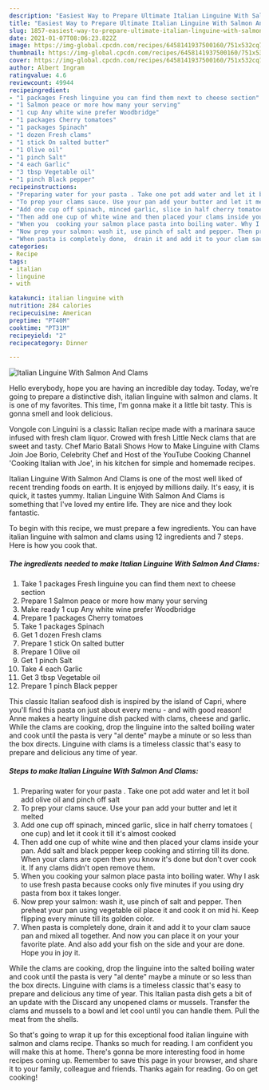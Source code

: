 ```yaml
---
description: "Easiest Way to Prepare Ultimate Italian Linguine With Salmon And Clams"
title: "Easiest Way to Prepare Ultimate Italian Linguine With Salmon And Clams"
slug: 1857-easiest-way-to-prepare-ultimate-italian-linguine-with-salmon-and-clams
date: 2021-01-07T08:06:23.822Z
image: https://img-global.cpcdn.com/recipes/6458141937500160/751x532cq70/italian-linguine-with-salmon-and-clams-recipe-main-photo.jpg
thumbnail: https://img-global.cpcdn.com/recipes/6458141937500160/751x532cq70/italian-linguine-with-salmon-and-clams-recipe-main-photo.jpg
cover: https://img-global.cpcdn.com/recipes/6458141937500160/751x532cq70/italian-linguine-with-salmon-and-clams-recipe-main-photo.jpg
author: Albert Ingram
ratingvalue: 4.6
reviewcount: 49944
recipeingredient:
- "1 packages Fresh linguine you can find them next to cheese section"
- "1 Salmon peace or more how many your serving"
- "1 cup Any white wine prefer Woodbridge"
- "1 packages Cherry tomatoes"
- "1 packages Spinach"
- "1 dozen Fresh clams"
- "1 stick On salted butter"
- "1 Olive oil"
- "1 pinch Salt"
- "4 each Garlic"
- "3 tbsp Vegetable oil"
- "1 pinch Black pepper"
recipeinstructions:
- "Preparing water for your pasta . Take one pot add water and let it boil add olive oil and pinch off salt"
- "To prep your clams sauce. Use your pan add your butter and let it melted"
- "Add one cup off spinach, minced garlic, slice in half cherry tomatoes ( one cup) and let it cook it till it&#39;s almost cooked"
- "Then add one cup of white wine and then placed your clams inside your pan. Add salt and black pepper keep cooking and stirring till its done. When your clams are open then you know it&#39;s done but don&#39;t over cook it. If any clams didn&#39;t open remove them."
- "When you  cooking your salmon place pasta into boiling water. Why I ask to use fresh pasta because cooks only five minutes if you using dry pasta from box it takes longer."
- "Now prep your salmon: wash it, use pinch of salt and pepper. Then preheat your pan using vegetable oil place it and cook it on mid hi. Keep flipping every minute till its golden color."
- "When pasta is completely done,  drain it and add it to your clam sauce pan and mixed all together. And now you can place it on your your favorite plate. And also add your fish on the side and your are done. Hope you in joy it."
categories:
- Recipe
tags:
- italian
- linguine
- with

katakunci: italian linguine with 
nutrition: 284 calories
recipecuisine: American
preptime: "PT40M"
cooktime: "PT31M"
recipeyield: "2"
recipecategory: Dinner

---
```



![Italian Linguine With Salmon And Clams](https://img-global.cpcdn.com/recipes/6458141937500160/751x532cq70/italian-linguine-with-salmon-and-clams-recipe-main-photo.jpg)

Hello everybody, hope you are having an incredible day today. Today, we're going to prepare a distinctive dish, italian linguine with salmon and clams. It is one of my favorites. This time, I'm gonna make it a little bit tasty. This is gonna smell and look delicious.

Vongole con Linguini is a classic Italian recipe made with a marinara sauce infused with fresh clam liquor. Crowed with fresh Little Neck clams that are sweet and tasty. Chef Mario Batali Shows How to Make Linguine with Clams Join Joe Borio, Celebrity Chef and Host of the YouTube Cooking Channel &#39;Cooking Italian with Joe&#39;, in his kitchen for simple and homemade recipes.

Italian Linguine With Salmon And Clams is one of the most well liked of recent trending foods on earth. It is enjoyed by millions daily. It's easy, it is quick, it tastes yummy. Italian Linguine With Salmon And Clams is something that I've loved my entire life. They are nice and they look fantastic.


To begin with this recipe, we must prepare a few ingredients. You can have italian linguine with salmon and clams using 12 ingredients and 7 steps. Here is how you cook that.

<!--inarticleads1-->

##### The ingredients needed to make Italian Linguine With Salmon And Clams:

1. Take 1 packages Fresh linguine you can find them next to cheese section
1. Prepare 1 Salmon peace or more how many your serving
1. Make ready 1 cup Any white wine prefer Woodbridge
1. Prepare 1 packages Cherry tomatoes
1. Take 1 packages Spinach
1. Get 1 dozen Fresh clams
1. Prepare 1 stick On salted butter
1. Prepare 1 Olive oil
1. Get 1 pinch Salt
1. Take 4 each Garlic
1. Get 3 tbsp Vegetable oil
1. Prepare 1 pinch Black pepper


This classic Italian seafood dish is inspired by the island of Capri, where you&#39;ll find this pasta on just about every menu - and with good reason! Anne makes a hearty linguine dish packed with clams, cheese and garlic. While the clams are cooking, drop the linguine into the salted boiling water and cook until the pasta is very &#34;al dente&#34; maybe a minute or so less than the box directs. Linguine with clams is a timeless classic that&#39;s easy to prepare and delicious any time of year. 

<!--inarticleads2-->

##### Steps to make Italian Linguine With Salmon And Clams:

1. Preparing water for your pasta . Take one pot add water and let it boil add olive oil and pinch off salt
1. To prep your clams sauce. Use your pan add your butter and let it melted
1. Add one cup off spinach, minced garlic, slice in half cherry tomatoes ( one cup) and let it cook it till it&#39;s almost cooked
1. Then add one cup of white wine and then placed your clams inside your pan. Add salt and black pepper keep cooking and stirring till its done. When your clams are open then you know it&#39;s done but don&#39;t over cook it. If any clams didn&#39;t open remove them.
1. When you  cooking your salmon place pasta into boiling water. Why I ask to use fresh pasta because cooks only five minutes if you using dry pasta from box it takes longer.
1. Now prep your salmon: wash it, use pinch of salt and pepper. Then preheat your pan using vegetable oil place it and cook it on mid hi. Keep flipping every minute till its golden color.
1. When pasta is completely done,  drain it and add it to your clam sauce pan and mixed all together. And now you can place it on your your favorite plate. And also add your fish on the side and your are done. Hope you in joy it.


While the clams are cooking, drop the linguine into the salted boiling water and cook until the pasta is very &#34;al dente&#34; maybe a minute or so less than the box directs. Linguine with clams is a timeless classic that&#39;s easy to prepare and delicious any time of year. This Italian pasta dish gets a bit of an update with the Discard any unopened clams or mussels. Transfer the clams and mussels to a bowl and let cool until you can handle them. Pull the meat from the shells. 

So that's going to wrap it up for this exceptional food italian linguine with salmon and clams recipe. Thanks so much for reading. I am confident you will make this at home. There's gonna be more interesting food in home recipes coming up. Remember to save this page in your browser, and share it to your family, colleague and friends. Thanks again for reading. Go on get cooking!
